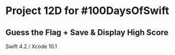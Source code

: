 # Project 12D for #100DaysOfSwift

## Guess the Flag + Save & Display High Score

Swift 4.2 / Xcode 10.1
